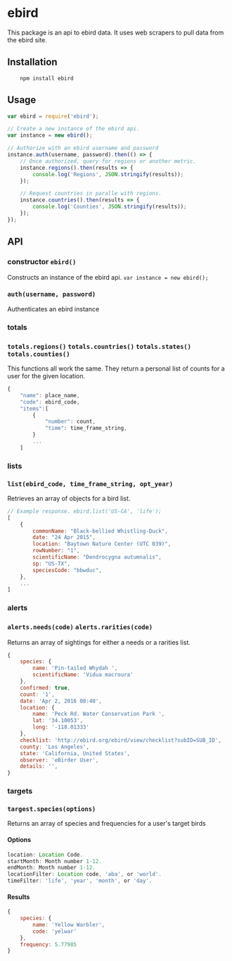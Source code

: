 # ebird

This package is an api to ebird data.  It uses web scrapers to pull data from the ebird site.

## Installation

```
    npm install ebird
```

## Usage

```javascript
var ebird = require('ebird');

// Create a new instance of the ebird api.
var instance = new ebird();

// Authorize with an ebird username and password
instance.auth(username, password).then(() => {
    // Once authorized, query for regions or another metric.  
    instance.regions().then(results => {
        console.log('Regions', JSON.stringify(results));
    });

    // Request countries in paralle with regions.
    instance.countries().then(results => {
        console.log('Counties', JSON.stringify(results));
    });
});
```

## API

### constructor `ebird()`
Constructs an instance of the ebird api.  `var instance = new ebird();`

### `auth(username, password)`
Authenticates an ebird instance

### totals
### `totals.regions()` `totals.countries()` `totals.states()` `totals.counties()`
This functions all work the same.  They return a personal list of counts for a user for the given location.

```javascript
{
    "name": place_name,
    "code": ebird_code,
    "items":[
        {
            "number": count,
            "time": time_frame_string,
        }
        ...
    ]
```

### lists
### `list(ebird_code, time_frame_string, opt_year)`
Retrieves an array of objects for a bird list.

```javascript
// Example response. ebird.list('US-CA', 'life');
[
    {
        commonName: "Black-bellied Whistling-Duck",
        date: "24 Apr 2015",
        location: "Baytown Nature Center (UTC 039)",
        rowNumber: "1",
        scientificName: "Dendrocygna autumnalis",
        sp: "US-TX",
        speciesCode: "bbwduc",
    },
    ...
]
```


### alerts
### `alerts.needs(code)` `alerts.rarities(code)`
Returns an array of sightings for either a needs or a rarities list.

```javascript
{
    species: {
        name: 'Pin-tailed Whydah ',
        scientificName: 'Vidua macroura'
    },
    confirmed: true,
    count: '1',
    date: 'Apr 2, 2016 08:40',
    location: {
        name: 'Peck Rd. Water Conservation Park ',
        lat: '34.10053',
        long: '-118.01333'
    },
    checklist: 'http://ebird.org/ebird/view/checklist?subID=SUB_ID',
    county: 'Los Angeles',
    state: 'California, United States',
    observer: 'eBirder User',
    details: '',
}
```

### targets
### `targest.species(options)`
Returns an array of species and frequencies for a user's target birds
#### Options
```javascript
location: Location Code.
startMonth: Month number 1-12.
endMonth: Month number 1-12.
locationFilter: Location code, 'aba', or 'world'.
timeFilter: 'life', 'year', 'month', or 'day'.
```
#### Results
```javascript
{
    species: {
        name: 'Yellow Warbler',
        code: 'yelwar'
    },
    frequency: 5.77985
}
```


